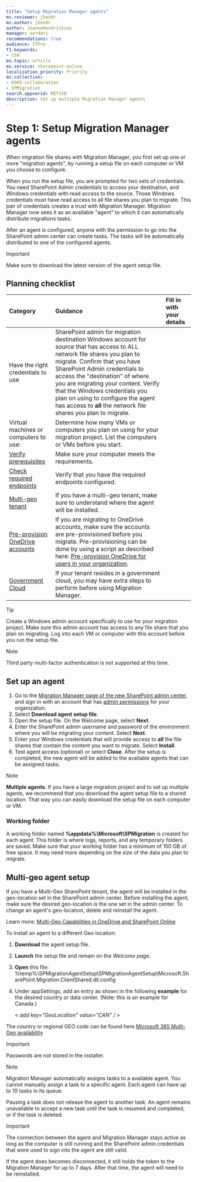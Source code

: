 ```yaml
---
title: "Setup Migration Manager agents"
ms.reviewer: jhendr
ms.author: jhendr
author: JoanneHendrickson
manager: serdars
recommendations: true
audience: ITPro
f1.keywords:
- CSH
ms.topic: article
ms.service: sharepoint-online
localization_priority: Priority
ms.collection: 
- M365-collaboration
- SPMigration
search.appverid: MET150
description: Set up multiple Migration Manager agents
---
```


# Step 1: Setup Migration Manager agents

When migration file shares with Migration Manager, you first set up one or more "migration agents", by running a setup file on each computer or VM you choose to configure. 

When you run the setup file, you are prompted for two sets of credentials.  You need SharePoint Admin credentials to access your destination, and Windows credentials with read access to the source. Those Windows credentials must have read access to all file shares you plan to migrate. This pair of credentials creates a trust with Migration Manager. Migration Manager now sees it as an available "agent" to which it can automatically distribute migrations tasks.

After an agent is configured, anyone with the permission to go into the SharePoint admin center can create tasks. The tasks will be automatically distributed to one of the configured agents.

> [!Important]
> Make sure to download the latest version of the agent setup file.


## Planning checklist

|Category|Guidance|Fill in with your details|
|:-----|:-----|:-----|
|Have the right credentials to use|SharePoint admin for migration destination Windows account for source that has access to ALL network file shares you plan to migrate. Confirm that you have SharePoint Admin credentials to access the "destination" of where you are migrating your content. Verify that the Windows credentials you plan on using to configure the agent has access to **all** the network file shares you plan to migrate.  |
|Virtual machines or computers to use:|Determine how many VMs or computers you plan on using for your migration project. List the computers or VMs before you start.|
|[Verify prerequisites](mm-prerequisites.md)|Make sure your computer meets the requirements.|
|[Check required endpoints](mm-prerequisites.md)|Verify that you have the required endpoints configured.|
|[Multi-geo tenant](#multi-geo-agent-setup)|If you have a multi-geo tenant, make sure to understand where the agent will be installed.|
|[Pre-provision OneDrive accounts](https://docs.microsoft.com/onedrive/pre-provision-accounts)|If you are migrating to OneDrive accounts, make sure the accounts are pre-provisioned before you migrate. Pre-provisioning can be done by using a script as described here: [Pre-provision OneDrive for users in your organization](https://docs.microsoft.com/onedrive/pre-provision-accounts).|
|[Government Cloud](mm-gov-cloud.md)|If your tenant resides in a government cloud, you may have extra steps to perform before using Migration Manager.|

>[!Tip]
>Create a Windows admin account specifically to use for your migration project. Make sure this admin account has access to any file share that you plan on migrating. Log into each VM or computer with this account before you run the setup file.

>[!NOTE]
>Third party multi-factor authentication is not supported at this time.

## Set up an agent

1. Go to the [Migration Manager page of the new SharePoint admin center](https://admin.microsoft.com/sharepoint?page=migrationCenter&modern), and sign in with an account that has [admin permissions](/sharepoint/sharepoint-admin-role) for your organization.
2. Select **Download agent setup file**.
3. Open the setup file. On the Welcome page, select **Next**.
4. Enter the SharePoint admin username and password of the environment where you will be migrating your content. Select **Next**.
5. Enter your Windows credentials that will provide access to **all** the file shares that contain the content you want to migrate. Select **Install**.
6. Test agent access (optional) or select **Close**.  After the setup is completed, the new agent will be added to the available agents that can be assigned tasks.

>[!Note]
>**Multiple agents**.  If you have a large migration project and to set up multiple agents, we recommend that you download the agent setup file to a shared location. That way you can easily download the setup file on each computer or VM.  


### Working folder

A working folder named **%appdata%\Microsoft\SPMigration** is created for each agent. This folder is where logs, reports, and any temporary folders are saved. Make sure that your working folder has a minimum of 150 GB of free space. It may need more depending on the size of the data you plan to migrate.

## Multi-geo agent setup

If you have a Multi-Geo SharePoint tenant, the agent will be installed in the geo-location set in the SharePoint admin center. Before installing the agent, make sure the desired geo-location is the one set in the admin center. To change an agent's geo-location, delete and reinstall the agent. 

Learn more: [Multi-Geo Capabilities in OneDrive and SharePoint Online](https://docs.microsoft.com/microsoft-365/enterprise/multi-geo-capabilities-in-onedrive-and-sharepoint-online-in-microsoft-365)

To install an agent to a different Geo location:

1. **Download** the agent setup file.
2. **Launch** the setup file and remain on the *Welcome page*.
3. **Open** this file:  %temp%\SPMigrationAgentSetup\SPMigrationAgentSetup\Microsoft.SharePoint.Migration.ClientShared.dll.config
4. Under appSettings, add an entry as shown in the following **example** for the desired country or data center. (Note: this is an example for Canada.) </br>

    *< add key="GeoLocation" value="CAN" / >*

The country or regional GEO code can be found here [Microsoft 365 Multi-Geo availability](https://docs.microsoft.com/microsoft-365/enterprise/microsoft-365-multi-geo)

>[!Important]
> Passwords are not stored in the installer.

>[!NOTE]
> Migration Manager automatically assigns tasks to a available agent.  You cannot manually assign a task to a specific agent. Each agent can have up to 10 tasks in its queue.
>
>Pausing a task does not release the agent to another task. An agent remains unavailable to accept a new task until the task is resumed and completed, or if the task is deleted.


>[!Important]
>The connection between the agent and Migration Manager stays active as long as the computer is still running and the SharePoint admin credentials that were used to sign into the agent are still valid. 
>
>If the agent does becomes disconnected, it still holds the token to the Migration Manager for up to 7 days. After that time, the agent will need to be reinstalled.



